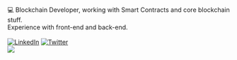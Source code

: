 💻 Blockchain Developer, working with Smart Contracts and core blockchain stuff.<br> Experience with front-end and back-end.<br><br>
[![LinkedIn](https://img.shields.io/badge/LinkedIn-%230077B5.svg?logo=linkedin&logoColor=white)](https://linkedin.com/in/thiagodeev) [![Twitter](https://img.shields.io/badge/Twitter-%231DA1F2.svg?logo=Twitter&logoColor=white)](https://twitter.com/thiagodeev) 
<br>
[![](https://visitcount.itsvg.in/api?id=thiagodeev&icon=0&color=0)](https://visitcount.itsvg.in)

<!-- Proudly created with GPRM ( https://gprm.itsvg.in ) -->
